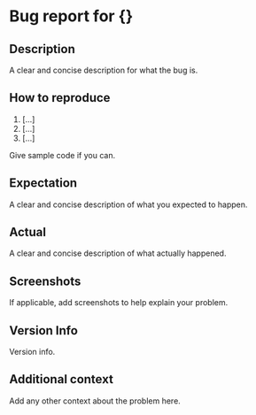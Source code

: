 # Bug report for {}

## Description

A clear and concise description for what the bug is.

## How to reproduce

1. [...]
2. [...]
3. [...]

Give sample code if you can.

## Expectation

A clear and concise description of what you expected to happen.

## Actual

A clear and concise description of what actually happened.

## Screenshots

If applicable, add screenshots to help explain your problem.

## Version Info

Version info.

## Additional context

Add any other context about the problem here.
